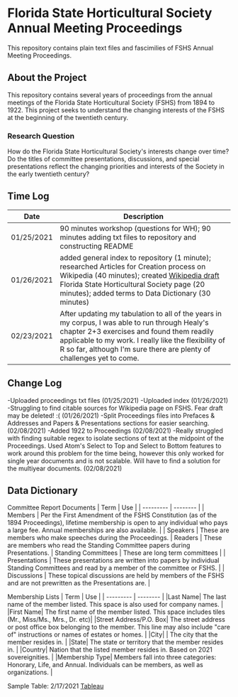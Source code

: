 # Florida State Horticultural Society Annual Meeting Proceedings
 This repository contains plain text files and fascimilies of FSHS Annual Meeting Proceedings.

 ## About the Project

 This repository contains several years of proceedings from the annual meetings of the Florida State Horticultural Society (FSHS) from 1894 to 1922. This project seeks to understand the changing interests of the FSHS at the beginning of the twentieth century.

 ### Research Question

 How do the Florida State Horticultural Society's interests change over time? Do the titles of committee presentations, discussions, and special presentations reflect the changing priorities and interests of the Society in the early twentieth century?

## Time Log
| Date | Description |
| ------- | --------- |
| 01/25/2021 | 90 minutes workshop (questions for WH); 90 minutes adding txt files to repository and constructing README
| 01/26/2021 | added general index to repository (1 minute); researched Articles for Creation process on Wikipedia (40 minutes); created [Wikipedia draft](https://en.wikipedia.org/wiki/Draft:Florida_State_Horticultural_Society) Florida State Horticultural Society page (20 minutes); added terms to Data Dictionary (30 minutes)
|02/23/2021 | After updating my tabulation to all of the years in my corpus, I was able to run through Healy's chapter 2+3 exercises and found them readily applicable to my work. I really like the flexibility of R so far, although I'm sure there are plenty of challenges yet to come. 

## Change Log
-Uploaded proceedings txt files (01/25/2021)
-Uploaded index (01/26/2021)
-Struggling to find citable sources for Wikipedia page on FSHS. Fear draft may be deleted! :( (01/26/2021)
-Split Proceedings files into Prefaces &  Addresses and Papers & Presentations sections for easier searching. (02/08/2021)
-Added 1922 to Proceedings (02/08/2021)
-Really struggled with finding suitable regex to isolate sections of text at the midpoint of the Proceedings. Used Atom's Select to Top and Select to Bottom features to work around this problem for the time being, however this only worked for single year documents and is not scalable. Will have to find a solution for the multiyear documents. (02/08/2021)

## Data Dictionary

Committee Report Documents
| Term | Use    |
| --------- | -------- |
| Members | Per the First Amendment of the FSHS Constitution (as of the 1894 Proceedings), lifetime membership is open to any individual who pays a large fee. Annual memberships are also available. |
| Speakers | These are members who make speeches during the Proceedings. |
Readers | These are members who read the Standing Committee papers during Presentations.
| Standing Committees | These are long term committees |
| Presentations | These presentations are written into papers by individual Standing Committees and read by a member of the committee or FSHS. |
| Discussions | These topical discussions are held by members of the FSHS and are not prewritten as the Presentations are. |

Membership Lists
| Term | Use    |
| --------- | -------- |
|Last Name| The last name of the member listed. This space is also used for company names. |
|First Name| The first name of the member listed. This space includes tiles (Mr., Miss/Ms., Mrs., Dr. etc)|
|Street Address/P.O. Box| The street address or post office box belonging to the member. This line may also include "care of" instructions or names of estates or homes.  |
|City| | The city that the member resides in. |
|State| The state or territory that the member resides in. |
|Country| Nation that the listed member resides in. Based on 2021 sovereignities.  |
|Membership Type| Members fall into three categories: Honorary, Life, and Annual. Individuals can be members, as well as organizations. |

Sample Table: 2/17/2021
[Tableau](https://public.tableau.com/views/FSHS_Proceedings_Table_test1/Sheet1?:language=en&:display_count=y&publish=yes&:origin=viz_share_link)
